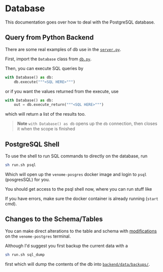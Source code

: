 # Database

This documentation goes over how to deal with the PostgreSQL database. 

## Query from Python Backend

There are some real examples of db use in the [`server.py`](../backend/src/server.py).

First, import the `Database` class from [`db.py`](../backend/src/db.py).

Then, you can execute SQL queries by

```py
with Database() as db:
	db.execute("""<SQL HERE>""")	
```

or if you want the values returned from the execute, use

```py
with Database() as db:
	out = db.execute_return("""<SQL HERE>""")	
```

which will return a list of the results too. 

> **Note**
> `with Database() as db`
> opens up the `db` connection, then closes it when the scope is finished


## PostgreSQL Shell

To use the shell to run SQL commands to directly on the database, run

```bash
sh run.sh psql
```


Which will open up the `venome-posgres` docker image and login to `psql` (posgresSQL) for you.

You should get access to the psql shell now, where you can run stuff like



If you have errors, make sure the docker container is already running (`start` cmd).

## Changes to the Schema/Tables 

You can make direct alterations to the table and schema with [modifications](https://www.postgresql.org/docs/current/ddl-alter.html) on the `venome-postgres` terminal.

Although I'd suggest you first backup the current data with a

```bash
sh run.sh sql_dump
```

first which will dump the contents of the db into [`backend/data/backups/`](../backend/data/backups/README.md).
